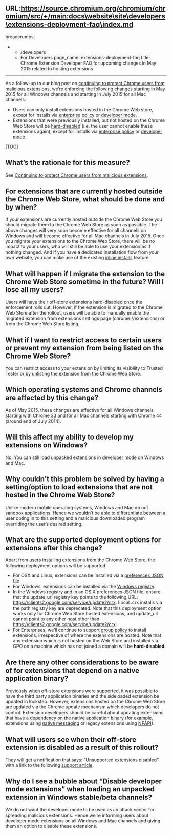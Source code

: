 URL:https://source.chromium.org/chromium/chromium/src/+/main:docs\website\site\developers\extensions-deployment-faq\index.md
---
breadcrumbs:
- - /developers
  - For Developers
page_name: extensions-deployment-faq
title: Chrome Extension Developer FAQ for upcoming changes in May 2015 related to
  hosting extensions
---

As a follow-up to our blog post on [continuing to protect Chrome users from
malicious
extensions](http://blog.chromium.org/2015/05/continuing-to-protect-chrome-users-from.html),
we’re enforcing the following changes starting in May 2015 for all Windows
channels and starting in July 2015 for all Mac channels:

*   Users can only install extensions hosted in the Chrome Web store,
            except for installs via [enterprise
            policy](https://support.google.com/chrome/a/answer/188453) or
            [developer
            mode](http://developer.chrome.com/extensions/getstarted.html#unpacked).
*   Extensions that were previously installed, but not hosted on the
            Chrome Web Store will be
            [hard-disabled](https://support.google.com/chrome/answer/2811969)
            (i.e. the user cannot enable these extensions again), except for
            installs via [enterprise
            policy](https://support.google.com/chrome/a/answer/188453) or
            [developer
            mode](http://developer.chrome.com/extensions/getstarted.html#unpacked).

[TOC]

## **What’s the rationale for this measure?**

See [Continuing to protect Chrome users from malicious
extensions](http://blog.chromium.org/2015/05/continuing-to-protect-chrome-users-from.html).

## For extensions that are currently hosted outside the Chrome Web Store, what should be done and by when?

If your extensions are currently hosted outside the Chrome Web Store you should
migrate them to the Chrome Web Store as soon as possible. The above changes will
very soon become effective for all channels on Windows and will become effective
for all Mac channels in July 2015. Once you migrate your extensions to the
Chrome Web Store, there will be no impact to your users, who will still be able
to use your extension as if nothing changed. And if you have a dedicated
installation flow from your own website, you can make use of the existing
[inline
installs](https://developers.google.com/chrome/web-store/docs/inline_installation)
feature.

## What will happen if I migrate the extension to the Chrome Web Store sometime in the future? Will I lose all my users?

Users will have their off-store extensions hard-disabled once the enforcement
rolls out. However, if the extension is migrated to the Chrome Web Store after
the rollout, users will be able to manually enable the migrated extension from
extensions settings page (chrome://extensions) or from the Chrome Web Store
listing.

## What if I want to restrict access to certain users or prevent my extension from being listed on the Chrome Web Store?

You can restrict access to your extension by limiting its visibility to Trusted
Tester or by unlisting the extension from the Chrome Web Store.

## Which operating systems and Chrome channels are affected by this change?

As of May 2015, these changes are effective for all Windows channels starting
with Chrome 33 and for all Mac channels starting with Chrome 44 (around end of
July 2014).

## Will this affect my ability to develop my extensions on Windows?

No. You can still load unpacked extensions in [developer
mode](http://developer.chrome.com/extensions/getstarted.html#unpacked) on
Windows and Mac.

## Why couldn't this problem be solved by having a setting/option to load extensions that are not hosted in the Chrome Web Store?

Unlike modern mobile operating systems, Windows and Mac do not sandbox
applications. Hence we wouldn’t be able to differentiate between a user opting
in to this setting and a malicious downloaded program overriding the user’s
desired setting.

## What are the supported deployment options for extensions after this change?

Apart from users installing extensions from the Chrome Web Store, the following
deployment options will be supported:

*   For OSX and Linux, extensions can be installed via a [preferences
            JSON
            file](http://developer.chrome.com/extensions/external_extensions.html#preferences).
*   For Windows, extensions can be installed via the [Windows
            registry](http://developer.chrome.com/extensions/external_extensions.html#registry).
*   In the Windows registry and in an OS X preferences JSON file, ensure
            that the update_url registry key points to the following URL:
            <https://clients2.google.com/service/update2/crx>. Local .crx
            installs via the path registry key are deprecated. Note that this
            deployment option works only for Chrome Web Store hosted extensions,
            and update_url cannot point to any other host other than
            <https://clients2.google.com/service/update2/crx>.
*   For Enterprises, we’ll continue to support [group
            policy](https://support.google.com/chrome/a/answer/188453?hl=en) to
            install extensions, irrespective of where the extensions are hosted.
            Note that any extension which is not hosted on the Web Store and
            installed via GPO on a machine which has not joined a domain will be
            **hard-disabled**.

## Are there any other considerations to be aware of for extensions that depend on a native application binary?

Previously when off-store extensions were supported, it was possible to have the
third party application binaries and the sideloaded extension be updated in
lockstep. However, extensions hosted on the Chrome Web Store are updated via the
Chrome update mechanism which developers do not control. Extension developers
should be careful about updating extensions that have a dependency on the native
application binary (for example, extensions using [native
messaging](https://developer.chrome.com/extensions/messaging.html#native-messaging)
or legacy extensions using
[NPAPI](http://developer.chrome.com/extensions/npapi.html)).

## What will users see when their off-store extension is disabled as a result of this rollout?

They will get a notification that says: “Unsupported extensions disabled” with a
link to the following [support
article](https://support.google.com/chrome/answer/2811969).

## Why do I see a bubble about “Disable developer mode extensions” when loading an unpacked extension in Windows stable/beta channels?

We do not want the developer mode to be used as an attack vector for spreading
malicious extensions. Hence we’re informing users about developer mode
extensions on all Windows and Mac channels and giving them an option to disable
these extensions.
